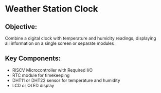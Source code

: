 # Weather Station Clock

## Objective:

Combine a digital clock with temperature and humidity readings, displaying all information on a single screen or separate modules

## Key Components:

+ RISCV Microcontroller with Required  I/O
+ RTC module for timekeeping
+ DHT11 or DHT22 sensor for temperature and humidity
+ LCD or OLED display
